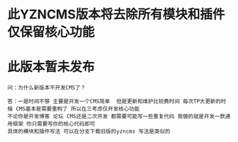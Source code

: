 # 此YZNCMS版本将去除所有模块和插件 仅保留核心功能  
# 此版本暂未发布
```
问：为什么新版本不开发CMS了？
```

```
答：一是时间不够 主要是开发一个CMS简单  但是更新和维护比较费时间 每次TP大更新的时候 CMS基本是需要重构了 所以在三考虑仅开发核心功能
不论你是开发博客 论坛 CMS还是二次开发 都需要可能写一些重复代码 我做的就是开发一款通用框架 你只需要写你的核心代码即可 
具体的模块和插件写法 可以在分支下载旧版的yzncms 写法是类似的
```

